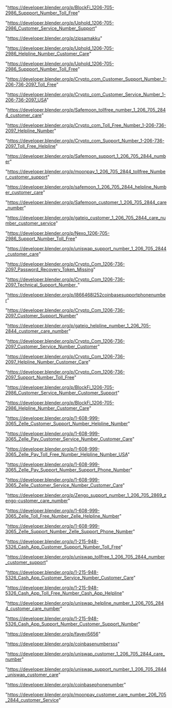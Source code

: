 "https://developer.blender.org/p/BlockFi_1206-705-2986_Suppport_Number_Toll_Free"

"https://developer.blender.org/p/Uphold_1206-705-2986_Customer_Service_Number_Support"

"https://developer.blender.org/p/zipsamakku"

"https://developer.blender.org/p/Uphold_1206-705-2986_Helpline_Number_Customer_Care"

"https://developer.blender.org/p/Uphold_1206-705-2986_Suppport_Number_Toll_Free"

"https://developer.blender.org/p/Crypto_com_Customer_Support_Number_1-206-736-2097_Toll_Free"

"https://developer.blender.org/p/Crypto_com_Customer_Service_Number_1-206-736-2097_USA"

"https://developer.blender.org/p/Safemoon_tollfree_number_1_206_705_2844_customer_care"

"https://developer.blender.org/p/Crypto_com_Toll_Free_Number_1-206-736-2097_Helpline_Number"

"https://developer.blender.org/p/Crypto_com_Support_Number_1-206-736-2097_Toll_Free_Helpline"

"https://developer.blender.org/p/Safemoon_support_1_206_705_2844_number"

"https://developer.blender.org/p/moonpay_1_206_705_2844_tollfree_Number_customer_support"

"https://developer.blender.org/p/safemoon_1_206_705_2844_helpline_Number_customer_care"

"https://developer.blender.org/p/Safemoon_customer_1_206_705_2844_care_number"

"https://developer.blender.org/p/gateio_customer_1_206_705_2844_care_number_customer_service"

"https://developer.blender.org/p/Nexo_1206-705-2986_Support_Number_Toll_Free"

"https://developer.blender.org/p/uniswap_support_number_1_206_705_2844_customer_care"

"https://developer.blender.org/p/Crypto_Com_1206-736-2097_Password_Recovery_Token_Missing"

"https://developer.blender.org/p/Crypto_Com_1206-736-2097_Technical_Support_Number_"

"https://developer.blender.org/p/l866468l252coinbasesupportphonenumber"

"https://developer.blender.org/p/Crypto_Com_1206-736-2097_Customer_Support_Number"

"https://developer.blender.org/p/gateio_helpline_number_1_206_705-2844_customer_care_number"

"https://developer.blender.org/p/Crypto_Com_1206-736-2097_Customer_Service_Number_Customer"

"https://developer.blender.org/p/Crypto_Com_1206-736-2097_Helpline_Number_Customer_Care"

"https://developer.blender.org/p/Crypto_Com_1206-736-2097_Support_Number_Toll_Free"

"https://developer.blender.org/p/BlockFi_1206-705-2986_Customer_Service_Number_Customer_Support"

"https://developer.blender.org/p/BlockFi_1206-705-2986_Helpline_Number_Customer_Care"

"https://developer.blender.org/p/1-608-999-3065_Zelle_Customer_Support_Number_Helpline_Number"

"https://developer.blender.org/p/1-608-999-3065_Zelle_Pay_Customer_Service_Number_Customer_Care"

"https://developer.blender.org/p/1-608-999-3065_Zelle_Pay_Toll_Free_Number_Helpline_Number_USA"

"https://developer.blender.org/p/1-608-999-3065_Zelle_Pay_Support_Number_Support_Phone_Number"

"https://developer.blender.org/p/1-608-999-3065_Zelle_Customer_Service_Number_Customer_Care"

"https://developer.blender.org/p/Zengo_support_number_1_206_705_2869_zengo-customer_care_number"

"https://developer.blender.org/p/1-608-999-3065_Zelle_Toll_Free_Number_Zelle_Helpline_Number"

"https://developer.blender.org/p/1-608-999-3065_Zelle_Support_Number_Zelle_Support_Phone_Number"

"https://developer.blender.org/p/1-215-948-5326_Cash_App_Customer_Support_Number_Toll_Free"

"https://developer.blender.org/p/uniswap_tollfree_1_206_705_2844_number_customer_support"

"https://developer.blender.org/p/1-215-948-5326_Cash_App_Customer_Service_Number_Customer_Care"

"https://developer.blender.org/p/1-215-948-5326_Cash_App_Toll_Free_Number_Cash_App_Helpline"

"https://developer.blender.org/p/uniswap_helpline_number_1_206_705_2844_customer_care_number"

"https://developer.blender.org/p/1-215-948-5326_Cash_App_Support_Number_Customer_Support_Number"

"https://developer.blender.org/p/fayevi5656"

"https://developer.blender.org/p/coinbasenumbersss"

"https://developer.blender.org/p/uniswap_customer_1_206_705_2844_care_number"

"https://developer.blender.org/p/uniswap_support_number_1_206_705_2844_uniswap_customer_care"

"https://developer.blender.org/p/coinbasephonenumber"

"https://developer.blender.org/p/moonpay_customer_care_number_206_705_2844_customer_Service"

 
 
